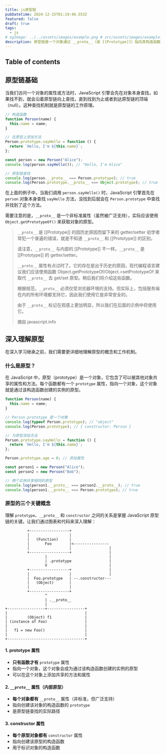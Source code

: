 ```yaml
---
title: js原型链
pubDatetime: 2024-12-15T01:19:46.553Z
featured: false
draft: true
tags:
  - js
# ogImage: ../../assets/images/example.png # src/assets/images/example.png
description: 原型链是一个对象通过 __proto__（或 [[Prototype]]）指向其构造函数的 prototype 对象，从而形成的一条对象查找链，用于属性和方法的继承。
---
```


## Table of contents

## 原型链基础

当我们访问一个对象的属性或方法时，JavaScript 引擎会先在对象本身查找，如果找不到，就会沿着原型链向上查找，直到找到为止或者到达原型链的顶端（null）。这种查找机制就是原型链的工作原理。

```javascript
// 构造函数
function Person(name) {
  this.name = name;
}

// 在原型上添加方法
Person.prototype.sayHello = function () {
  return `Hello, I'm ${this.name}`;
};

const person = new Person("Alice");
console.log(person.sayHello()); // "Hello, I'm Alice"

// 原型链查找
console.log(person.__proto__ === Person.prototype); // true
console.log(Person.prototype.__proto__ === Object.prototype); // true
```

在上面的例子中，当我们调用 `person.sayHello()` 时，JavaScript 引擎首先在 `person` 对象本身查找 `sayHello` 方法，没找到后就会在 `Person.prototype` 中查找并找到了这个方法。

需要注意的是，`__proto__` 是一个非标准属性（虽然被广泛支持），实际应该使用 `Object.getPrototypeOf()` 来获取对象的原型。

> `__proto__` 是 [[Prototype]] 的因历史原因而留下来的 getter/setter
> 初学者常犯一个普遍的错误，就是不知道 `__proto__` 和 [[Prototype]] 的区别。
>
> 请注意，`__proto__` 与内部的 [[Prototype]] 不一样。`__proto__` 是 [[Prototype]] 的 getter/setter。
>
> `__proto__` 属性有点过时了。它的存在是出于历史的原因，现代编程语言建议我们应该使用函数 Object.getPrototypeOf/Object.>setPrototypeOf 来取代 `__proto__` 去 get/set 原型。稍后我们将介绍这些函数。
>
> 根据规范，`__proto__` 必须仅受浏览器环境的支持。但实际上，包括服务端在内的所有环境都支持它，因此我们使用它是非常安全的。
>
> 由于 `__proto__` 标记在观感上更加明显，所以我们在后面的示例中将使用它。
>
> 摘自 javascript.info

## 深入理解原型

在深入学习继承之前，我们需要更详细地理解原型的概念和工作机制。

### 什么是原型？

在 JavaScript 中，原型（prototype）是一个对象，它包含了可以被其他对象共享的属性和方法。每个函数都有一个 `prototype` 属性，指向一个对象，这个对象就是通过该构造函数创建的实例的原型。

```javascript
function Person(name) {
  this.name = name;
}

// Person.prototype 是一个对象
console.log(typeof Person.prototype); // "object"
console.log(Person.prototype); // { constructor: Person }

// 为原型添加方法
Person.prototype.sayHello = function () {
  return `Hello, I'm ${this.name}`;
};

Person.prototype.age = 0; // 添加属性

const person1 = new Person("Alice");
const person2 = new Person("Bob");

// 两个实例共享相同的原型
console.log(person1.__proto__ === person2.__proto__); // true
console.log(person1.__proto__ === Person.prototype); // true
```

### 原型的三个关键概念

理解 `prototype`、`__proto__` 和 `constructor` 之间的关系是掌握 JavaScript 原型链的关键。让我们通过图表和代码来深入理解：

```
          +------------------+
          |                  |
          |   (Function)     |
          |       Foo        |<----------------
          |                  |                 |
          +------------------+                 |
                  |                            |
                  | .prototype                 |
                  V                            |
          +------------------+                 |
          |                  |                 |
          |  Foo.prototype   | --.constructor---
          |   (Object)       |
          |                  |
          +------------------+
                  ^
                  | .__proto__
                  |
+-----------------+-----------------+
|                                   |
|         (Object) f1               |
| (instance of Foo)                 |
|                                   |
|   f1 = new Foo()                  |
|                                   |
+-----------------------------------+
```

#### 1. prototype 属性

- **只有函数才有** `prototype` 属性
- 指向一个对象，这个对象会成为通过该构造函数创建的实例的原型
- 可以在这个对象上添加共享的方法和属性

#### 2. `__proto__` 属性（内部原型）

- **每个对象都有** `__proto__` 属性（非标准，但广泛支持）
- 指向创建该对象的构造函数的 `prototype`
- 是原型链查找的实际路径

#### 3. constructor 属性

- **每个原型对象都有** `constructor` 属性
- 指向创建该原型的构造函数
- 用于标识对象的构造函数
